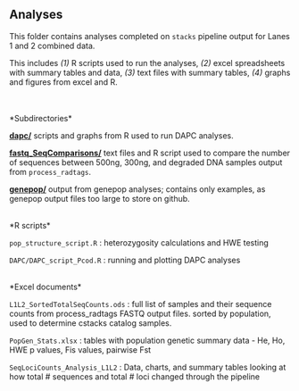 ## Analyses ##

This folder contains analyses completed on `stacks` pipeline output for Lanes 1 and 2 combined data.  

This includes *(1)* R scripts used to run the analyses, *(2)* excel spreadsheets with summary tables and data, *(3)* text files with summary tables, *(4)* graphs and figures from excel and R. 

<br>
<br>
*Subdirectories* 

[**dapc/**](https://github.com/mfisher5/mf-fish546-PCod/tree/master/Analyses/DAPC) scripts and graphs from R used to run DAPC analyses.
    
[**fastq_SeqComparisons/**](https://github.com/mfisher5/mf-fish546-PCod/tree/master/Analyses/FASTQ%20_SeqComparisons) text files and R script used to compare the number of sequences between 500ng, 300ng, and degraded DNA samples output from `process_radtags`.
	
[**genepop/**](https://github.com/mfisher5/mf-fish546-PCod/tree/master/Analyses/Genepop) output from genepop analyses; contains only examples, as genepop output files too large to store on github.

<br>
*R scripts* 

`pop_structure_script.R` : heterozygosity calculations and HWE testing

`DAPC/DAPC_script_Pcod.R` : running and plotting DAPC analyses

<br>
*Excel documents* 

`L1L2_SortedTotalSeqCounts.ods` : full list of samples and their sequence counts from process_radtags FASTQ output files. sorted by population, used to determine cstacks catalog samples. 

`PopGen_Stats.xlsx` : tables with population genetic summary data -  He, Ho, HWE p values, Fis values, pairwise Fst

`SeqLociCounts_Analysis_L1L2` : Data, charts, and summary tables looking at how total # sequences and total # loci changed through the pipeline
